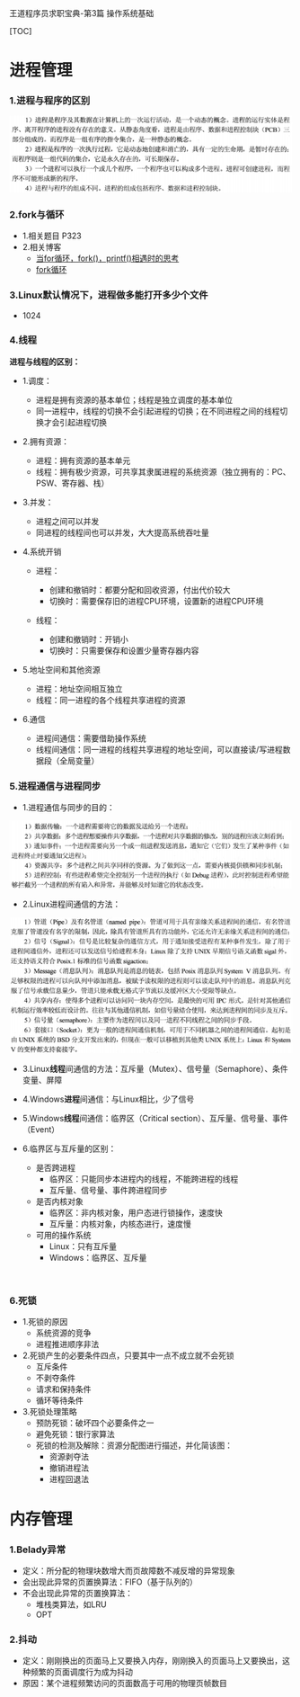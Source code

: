 王道程序员求职宝典-第3篇 操作系统基础

[TOC]

# 进程管理

### 1.进程与程序的区别

![](../../pics/WangDao/进程与线程的区别.png)

### 2.fork与循环

- 1.相关题目 P323
- 2.相关博客
  - [当for循环，fork()，printf()相遇时的思考](https://blog.csdn.net/lukas_sun/article/details/71081847)
  - [fork循环](https://blog.csdn.net/alibo2008/article/details/44646411)

### 3.Linux默认情况下，进程做多能打开多少个文件

- 1024

### 4.线程

**进程与线程的区别：**

- 1.调度： 

  - 进程是拥有资源的基本单位；线程是独立调度的基本单位
  - 同一进程中，线程的切换不会引起进程的切换；在不同进程之间的线程切换才会引起进程切换
- 2.拥有资源：

  - 进程：拥有资源的基本单元
  - 线程：拥有极少资源，可共享其隶属进程的系统资源（独立拥有的：PC、PSW、寄存器、栈）
- 3.并发：

  - 进程之间可以并发
  - 同进程的线程间也可以并发，大大提高系统吞吐量
- 4.系统开销

  - 进程：

    - 创建和撤销时：都要分配和回收资源，付出代价较大
    - 切换时：需要保存旧的进程CPU环境，设置新的进程CPU环境

  - 线程：

    - 创建和撤销时：开销小
    - 切换时：只需要保存和设置少量寄存器内容
- 5.地址空间和其他资源
  - 进程：地址空间相互独立
  - 线程：同一进程的各个线程共享进程的资源
- 6.通信
  - 进程间通信：需要借助操作系统
  - 线程间通信：同一进程的线程共享进程的地址空间，可以直接读/写进程数据段（全局变量）

### 5.进程通信与进程同步

- 1.进程通信与同步的目的：

![](../../pics/WangDao/进程通信与同步的目的.png)

- 2.Linux进程间通信的方法：

![](../../pics/WangDao/Linux进程间通信的方法.png)

- 3.Linux**线程**间通信的方法：互斥量（Mutex）、信号量（Semaphore）、条件变量、屏障

- 4.Windows**进程**间通信：与Linux相比，少了信号

- 5.Windows**线程**间通信：临界区（Critical section）、互斥量、信号量、事件（Event）

- 6.临界区与互斥量的区别：

  - 是否跨进程
    - 临界区：只能同步本进程内的线程，不能跨进程的线程
    - 互斥量、信号量、事件跨进程同步
  - 是否内核对象
    - 临界区：非内核对象，用户态进行锁操作，速度快
    - 互斥量：内核对象，内核态进行，速度慢
  - 可用的操作系统
    - Linux：只有互斥量
    - Windows：临界区、互斥量

  ​

### 6.死锁

- 1.死锁的原因
  - 系统资源的竞争
  - 进程推进顺序非法
- 2.死锁产生的必要条件四点，只要其中一点不成立就不会死锁
  - 互斥条件
  - 不剥夺条件
  - 请求和保持条件
  - 循环等待条件
- 3.死锁处理策略
  - 预防死锁：破坏四个必要条件之一
  - 避免死锁：银行家算法
  - 死锁的检测及解除：资源分配图进行描述，并化简该图：
    - 资源剥夺法
    - 撤销进程法
    - 进程回退法

# 内存管理

### 1.Belady异常

- 定义：所分配的物理块数增大而页故障数不减反增的异常现象
- 会出现此异常的页置换算法：FIFO（基于队列的）
- 不会出现此异常的页置换算法：
  - 堆栈类算法，如LRU
  - OPT

### 2.抖动

- 定义：刚刚换出的页面马上又要换入内存，刚刚换入的页面马上又要换出，这种频繁的页面调度行为成为抖动
- 原因：某个进程频繁访问的页面数高于可用的物理页帧数目